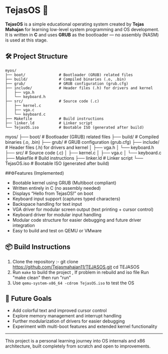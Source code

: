 # TejasOS 🚀

**TejasOS** is a simple educational operating system created by **Tejas Mahajan** for learning low-level system programming and OS development. It is written in **C** and uses **GRUB** as the bootloader — no assembly (NASM) is used at this stage.

## 🛠️ Project Structure
```   
myos/
├── boot/               # Bootloader (GRUB) related files
├── build/              # Compiled binaries (.o, .bin)
├── grub/               # GRUB configuration (grub.cfg)
├── include/            # Header files (.h) for drivers and kernel
│   ├── vga.h
│   └── keyboard.h
├── src/                # Source code (.c)
│   ├── kernel.c
│   ├── vga.c
│   └── keyboard.c
├── Makefile            # Build instructions
├── linker.ld           # Linker script
└── TejasOS.iso         # Bootable ISO (generated after build)
```
myos/
├── boot/ # Bootloader (GRUB) related files
├── build/ # Compiled binaries (.o, .bin)
├── grub/ # GRUB configuration (grub.cfg)
├── include/ # Header files (.h) for drivers and kernel
│ ├── vga.h
│ └── keyboard.h
├── src/ # Source code (.c)
│ ├── kernel.c
│ ├── vga.c
│ └── keyboard.c
├── Makefile # Build instructions
├── linker.ld # Linker script
└── TejasOS.iso # Bootable ISO (generated after build)
   

##⚙️Features (Implemented)

- Bootable kernel using GRUB (Multiboot compliant)
- Written entirely in C (no assembly needed)
- Displays “Hello from TejasOS!” on boot
- Keyboard input support (captures typed characters)
- Backspace handling for text input
- VGA driver for modular screen output (text printing + cursor control)
- Keyboard driver for modular input handling
- Modular code structure for easier debugging and future driver integration
- Easy to build and test on QEMU or VMware

## 📦 Build Instructions

1. Clone the repository :-
   git clone https://github.com/Tejasmahajan11/TEJASOS.git
   cd TEJASOS
2. Run `make` to build the project , If problem in rebuild and iso file  Run "make clean" then run "run"
3. Use `qemu-system-x86_64 -cdrom TejasOS.iso` to test the OS

## 🔭 Future Goals

- Add colorful text and improved cursor control
- Explore memory management and interrupt handling
- Further modularization of drivers for easier debugging
- Experiment with multi-boot features and extended kernel functionality

---

This project is a personal learning journey into OS internals and x86 architecture, built completely from scratch and open to improvements.


